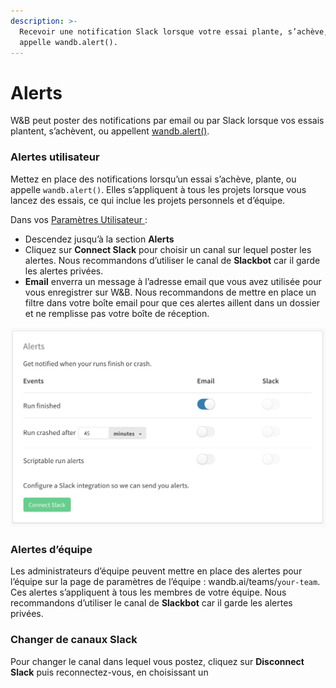 ```yaml
---
description: >-
  Recevoir une notification Slack lorsque votre essai plante, s’achève, ou
  appelle wandb.alert().
---
```


# Alerts

W&B peut poster des notifications par email ou par Slack lorsque vos essais plantent, s’achèvent, ou appellent [wandb.alert\(\)](https://docs.wandb.ai/library/wandb.alert).

###  Alertes utilisateur

 Mettez en place des notifications lorsqu’un essai s’achève, plante, ou appelle `wandb.alert()`. Elles s’appliquent à tous les projets lorsque vous lancez des essais, ce qui inclue les projets personnels et d’équipe.

Dans vos [Paramètres Utilisateur ](https://wandb.ai/settings):

*  Descendez jusqu’à la section **Alerts**
* Cliquez sur **Connect Slack** pour choisir un canal sur lequel poster les alertes. Nous recommandons d’utiliser le canal de **Slackbot** car il garde les alertes privées.
* **Email** enverra un message à l’adresse email que vous avez utilisée pour vous enregistrer sur W&B. Nous recommandons de mettre en place un filtre dans votre boîte email pour que ces alertes aillent dans un dossier et ne remplisse pas votre boîte de réception.

![](../../.gitbook/assets/demo-connect-slack.png)

###  Alertes d’équipe

 Les administrateurs d’équipe peuvent mettre en place des alertes pour l’équipe sur la page de paramètres de l’équipe : wandb.ai/teams/`your-team`. Ces alertes s’appliquent à tous les membres de votre équipe. Nous recommandons d’utiliser le canal de **Slackbot** car il garde les alertes privées.

### Changer de canaux Slack

Pour changer le canal dans lequel vous postez, cliquez sur **Disconnect Slack** puis reconnectez-vous, en choisissant un

